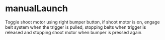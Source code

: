 # manualLaunch
Toggle shoot motor using right bumper button, if shoot motor is on, engage belt system when the trigger is pulled, stopping belts when trigger is released and stopping shoot motor when bumper is pressed again.
